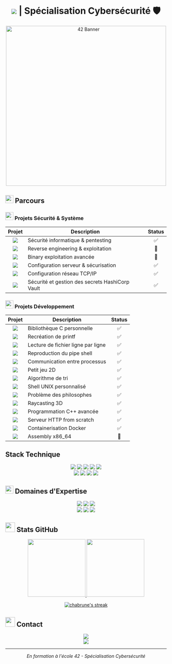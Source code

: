 # <div align="center"> <img src="https://img.shields.io/badge/42-Mulhouse-2ea44f?style=for-the-badge&logo=42"/> | Spécialisation Cybersécurité 🛡️</div>


<p align="center">
  <img src="https://ci3.googleusercontent.com/mail-sig/AIorK4xSZSWO9WWDOIu9kJEQ-YjvdrPfgn3HIZhzQoPTo0I9XqtVFC0XLoSxL-oqvfMKJeEXwQUVVdo" alt="42 Banner" width="500"/>
</p>


## <img src="https://media2.giphy.com/media/QssGEmpkyEOhBCb7e1/giphy.gif?cid=ecf05e47a0n3gi1bfqntqmob8g9aid1oyj2wr3ds3mg700bl&rid=giphy.gif" width="25"> Parcours


### <img src="https://media.giphy.com/media/WFZvB7VIXBgiz3oDXE/giphy.gif" width="25"> Projets Sécurité & Système


| Projet | Description | Status |
|:--------:|-------------|:---------:|
| <img src="https://img.shields.io/badge/Snow_Crash-Security-blue?style=flat-square&logo=42"> | Sécurité informatique & pentesting | ✅ |
| <img src="https://img.shields.io/badge/Rainfall-RE-red?style=flat-square&logo=42"> | Reverse engineering & exploitation | 🔄 |
| <img src="https://img.shields.io/badge/Override-PWN-purple?style=flat-square&logo=42"> | Binary exploitation avancée | 🔄 |
| <img src="https://img.shields.io/badge/Born2beRoot-System-green?style=flat-square&logo=debian"> | Configuration serveur & sécurisation | ✅ |
| <img src="https://img.shields.io/badge/NetPractice-Network-orange?style=flat-square&logo=cisco"> | Configuration réseau TCP/IP | ✅ |
| <img src="https://img.shields.io/badge/Transcendence-Cluster_Vault-blue?style=flat-square&logo=vault"> | Sécurité et gestion des secrets HashiCorp Vault | ✅ |




### <img src="https://media.giphy.com/media/IdyAQJVN2kVPNUrojM/giphy.gif" width="25"> Projets Développement



| Projet | Description | Status |
|:--------:|-------------|:---------:|
| <img src="https://img.shields.io/badge/Libft-C-blue?style=flat-square&logo=42"> | Bibliothèque C personnelle | ✅ |
| <img src="https://img.shields.io/badge/Printf-C-blue?style=flat-square&logo=42"> | Recréation de printf | ✅ |
| <img src="https://img.shields.io/badge/GNL-C-blue?style=flat-square&logo=42"> | Lecture de fichier ligne par ligne | ✅ |
| <img src="https://img.shields.io/badge/Pipex-C-blue?style=flat-square&logo=42"> | Reproduction du pipe shell | ✅ |
| <img src="https://img.shields.io/badge/Minitalk-C-blue?style=flat-square&logo=42"> | Communication entre processus | ✅ |
| <img src="https://img.shields.io/badge/So_long-C-blue?style=flat-square&logo=42"> | Petit jeu 2D | ✅ |
| <img src="https://img.shields.io/badge/Push_swap-C-blue?style=flat-square&logo=42"> | Algorithme de tri | ✅ |
| <img src="https://img.shields.io/badge/Minishell-C-blue?style=flat-square&logo=42"> | Shell UNIX personnalisé | ✅ |
| <img src="https://img.shields.io/badge/Philosophers-C-blue?style=flat-square&logo=42"> | Problème des philosophes | ✅ |
| <img src="https://img.shields.io/badge/Cub3D-C-blue?style=flat-square&logo=42"> | Raycasting 3D | ✅ |
| <img src="https://img.shields.io/badge/CPP-C++-red?style=flat-square&logo=cplusplus"> | Programmation C++ avancée | ✅ |
| <img src="https://img.shields.io/badge/Webserv-C++-red?style=flat-square&logo=nginx"> | Serveur HTTP from scratch | ✅ |
| <img src="https://img.shields.io/badge/Inception-Docker-blue?style=flat-square&logo=docker"> | Containerisation Docker | ✅ |
| <img src="https://img.shields.io/badge/LibASM-ASM-lightgrey?style=flat-square&logo=42"> | Assembly x86_64 | 🔄 |


## Stack Technique

<div align="center">
  <img src="https://img.shields.io/badge/C-00599C?style=for-the-badge&logo=c&logoColor=white"/>
  <img src="https://img.shields.io/badge/C++-00599C?style=for-the-badge&logo=c%2B%2B&logoColor=white"/>
  <img src="https://img.shields.io/badge/Python-3776AB?style=for-the-badge&logo=python&logoColor=white"/>
  <img src="https://img.shields.io/badge/Assembly-654FF0?style=for-the-badge&logo=assembly&logoColor=white"/>
  <img src="https://img.shields.io/badge/Shell-121011?style=for-the-badge&logo=gnu-bash&logoColor=white"/>
  <br/>
  <img src="https://img.shields.io/badge/HTML5-E34F26?style=for-the-badge&logo=html5&logoColor=white"/>
  <img src="https://img.shields.io/badge/CSS3-1572B6?style=for-the-badge&logo=css3&logoColor=white"/>
  <img src="https://img.shields.io/badge/JavaScript-F7DF1E?style=for-the-badge&logo=javascript&logoColor=black"/>
  <img src="https://img.shields.io/badge/Django-092E20?style=for-the-badge&logo=django&logoColor=white"/>
</div>



## <img src="https://media.giphy.com/media/UVG0BN8TOMKkPOJS6e/giphy.gif" width="25"> Domaines d'Expertise



<div align="center">
  <img src="https://img.shields.io/badge/Security-System_&_RE-red?style=for-the-badge&logo=hackaday"/>
  <img src="https://img.shields.io/badge/Network-Administration-orange?style=for-the-badge&logo=cisco"/>
  <img src="https://img.shields.io/badge/Linux-Administration-yellow?style=for-the-badge&logo=linux"/>
  <br/>
  <img src="https://img.shields.io/badge/Docker-Containerisation-blue?style=for-the-badge&logo=docker"/>
  <img src="https://img.shields.io/badge/Low_Level-Programming-purple?style=for-the-badge&logo=assemblyscript"/>
  <img src="https://img.shields.io/badge/Web-Development-green?style=for-the-badge&logo=webpack"/>
</div>



## <img src="https://media.giphy.com/media/W5eoZHPpUx9sapR0eu/giphy.gif" width="30px" height="30px"> Stats GitHub



<p align="center">
  <a href="https://github.com/chabrune">
    <img height="180em" src="https://github-readme-stats.vercel.app/api?username=chabrune&show_icons=true&theme=radical&include_all_commits=true&count_private=true"/>
    <img height="180em" src="https://github-readme-stats.vercel.app/api/top-langs/?username=chabrune&layout=compact&theme=radical"/>
  </a>
</p>

<p align="center">
  <a href="https://github.com/chabrune">
    <img src="https://github-readme-streak-stats.herokuapp.com/?user=chabrune&theme=radical" alt="chabrune's streak"/>
  </a>
</p>



## <img src="https://media.giphy.com/media/QXPqYpSyBIMjBTtBbl/giphy.gif" width="30px" height="30px"> Contact



<div align="center">
  <a href="mailto:chabrune@student.42mulhouse.fr">
    <img src="https://img.shields.io/badge/email-chabrune%40student.42mulhouse.fr-blue?style=for-the-badge&logo=gmail"/>
  </a>
  <br>
  <a href="https://profile.intra.42.fr/users/chabrune">
    <img src="https://img.shields.io/badge/Profile-42-purple?style=for-the-badge&logo=42"/>
  </a>
</div>

---
<div align="center">
  <i>En formation à l'école 42 - Spécialisation Cybersécurité</i>
</div>
